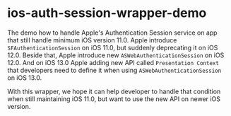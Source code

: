 # ios-auth-session-wrapper-demo

The demo how to handle Apple's Authentication Session service on app that still handle minimum iOS version 11.0.
Apple introduce `SFAuthenticationSession` on iOS 11.0, but suddenly deprecating it on iOS 12.0. Beside that, Apple introduce new `ASWebAuthenticationSession` on iOS 12.0. And on iOS 13.0 Apple adding new API called `Presentation Context` that developers need to define it when using `ASWebAuthenticationSession` on iOS 13.0.

With this wrapper, we hope it can help developer to handle that condition when still maintaining iOS 11.0, but want to use the new API on newer iOS version.
